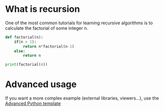 # What is recursion

One of the most common tutorials for learning recursive algorithms is to calculate the factorial of some integer n. 

```python runnable
def factorial(n):
    if(n > 1):
        return n*factorial(n-1)
    else:
        return n

print(factorial(4))
```

# Advanced usage

If you want a more complex example (external libraries, viewers...), use the [Advanced Python template](https://tech.io/select-repo/429)
